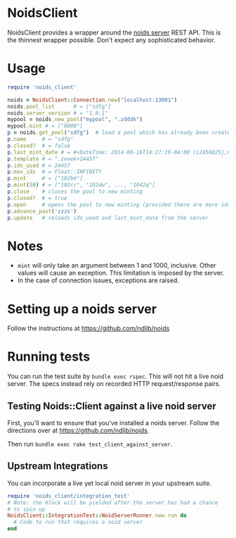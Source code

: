 NoidsClient
===========

NoidsClient provides a wrapper around the [noids server](https://github.com/dbrower/noids) REST API.
This is the thinnest wrapper possible. Don't expect any sophisticated behavior.

# Usage

```ruby
require 'noids_client'

noids = NoidsClient::Connection.new("localhost:13001")
noids.pool_list      # = ["sdfg"]
noids.server_version # = "1.0.1"
mypool = noids.new_pool("mypool", ".zdddk")
mypool.mint # = ["0000"]
p = noids.get_pool("sdfg")  # load a pool which has already been created
p.name     # = "sdfg"
p.closed?  # = false
p.last_mint_date # = #<DateTime: 2014-06-16T14:27:19-04:00 ((2456825j,66439s,22553001n),-14400s,2299161j)>
p.template # = ".zeeek+24457"
p.ids_used # = 24457
p.max_ids  # = Float::INFINITY
p.mint     # = ["102bm"]
p.mint(50) # = ["102cr", "102dw", ..., "1042q"]
p.close    # closes the pool to new minting
p.closed?  # = true
p.open     # opens the pool to new minting (provided there are more ids available for minting)
p.advance_past('zzzs')
p.update   # reloads ids_used and last_mint_date from the server
```

# Notes

* `mint` will only take an argument between 1 and 1000, inclusive. Other values will cause an exception.
This limitation is imposed by the server.
* In the case of connection issues, exceptions are raised.

# Setting up a noids server

Follow the instructions at https://github.com/ndlib/noids

# Running tests

You can run the test suite by `bundle exec rspec`. This will not hit a live noid
server. The specs instead rely on recorded HTTP request/response pairs.

## Testing Noids::Client against a live noid server

First, you'll want to ensure that you've installed a noids server. Follow the
directions over at https://github.com/ndlib/noids.

Then run `bundle exec rake test_client_against_server`.

## Upstream Integrations

You can incorporate a live yet local noid server in your upstream suite.

```ruby
require 'noids_client/integration_test'
# Note: the block will be yielded after the server has had a chance
# to spin up
NoidsClient::IntegrationTest::NoidServerRunner.new.run do
  # Code to run that requires a noid server
end
